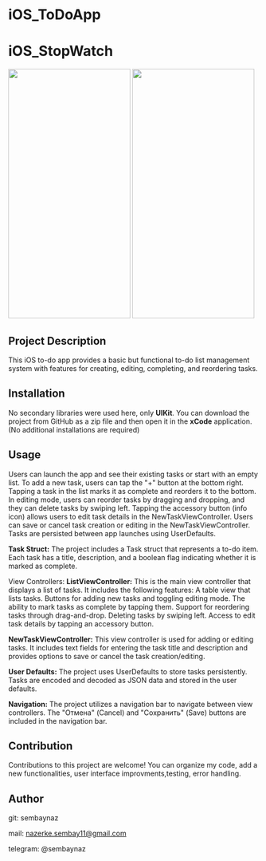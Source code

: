 # iOS_ToDoApp

# iOS_StopWatch
<img width = "245" height = "500" src = "https://github.com/sembaynaz/iOS_StopWatch/assets/96616194/b92e630e-7710-43b4-b49b-53ea0af173f4">
<img width = "245" height = "500" src = "https://github.com/sembaynaz/iOS_StopWatch/assets/96616194/da910229-7c28-460f-85de-cfb0a302e6ce">

## Project Description
This iOS to-do app provides a basic but functional to-do list management system with features for creating, editing, completing, and reordering tasks.

## Installation
No secondary libraries were used here, only **UIKit**. You can download the project from GitHub as a zip file and then open it in the **xCode** application. (No additional installations are required)

## Usage
Users can launch the app and see their existing tasks or start with an empty list.
To add a new task, users can tap the "+" button at the bottom right.
Tapping a task in the list marks it as complete and reorders it to the bottom.
In editing mode, users can reorder tasks by dragging and dropping, and they can delete tasks by swiping left.
Tapping the accessory button (info icon) allows users to edit task details in the NewTaskViewController.
Users can save or cancel task creation or editing in the NewTaskViewController.
Tasks are persisted between app launches using UserDefaults.

**Task Struct:** The project includes a Task struct that represents a to-do item. Each task has a title, description, and a boolean flag indicating whether it is marked as complete.

View Controllers:
**ListViewController:** This is the main view controller that displays a list of tasks. It includes the following features:
A table view that lists tasks.
Buttons for adding new tasks and toggling editing mode.
The ability to mark tasks as complete by tapping them.
Support for reordering tasks through drag-and-drop.
Deleting tasks by swiping left.
Access to edit task details by tapping an accessory button.

**NewTaskViewController:** This view controller is used for adding or editing tasks. It includes text fields for entering the task title and description and provides options to save or cancel the task creation/editing.

**User Defaults:** The project uses UserDefaults to store tasks persistently. Tasks are encoded and decoded as JSON data and stored in the user defaults.

**Navigation:** The project utilizes a navigation bar to navigate between view controllers. The "Отмена" (Cancel) and "Сохранить" (Save) buttons are included in the navigation bar.

## Contribution
Contributions to this project are welcome!
You can organize my code, add a new functionalities, user interface improvments,testing, error handling. 

## Author
git: sembaynaz

mail: nazerke.sembay11@gmail.com 

telegram: @sembaynaz
